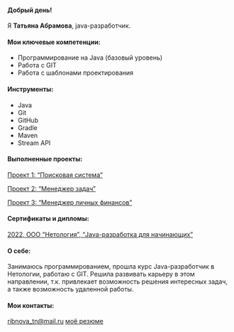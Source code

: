 #### Добрый день!

Я **Татьяна Абрамова**, java-разработчик.

#### Мои ключевые компетенции:
* Программирование на Java (базовый уровень)
* Работа с GIT
* Работа с шаблонами проектирования

#### Инструменты:
* Java
* Git
* GitHub
* Gradle
* Maven 
* Stream API

#### Выполненные проекты:
[Проект 1: “Поисковая система”](https://github.com/Tanja7/search_engine_diplom.git)

[Проект 2: “Менеджер задач”](https://github.com/Tanja7/TaskManager.git)

[Проект 3: “Менеджер личных финансов”](https://github.com/Tanja7/PersonalFinanceManager.git)

#### Сертификаты и дипломы:

[2022, ООО “Нетология”, “Java-разработка для начинающих”](https://drive.google.com/file/d/1A7C57e4iWo1HGyVCepnRhtl5zx6drvNn/view?usp=sharing)

#### О себе:
Занимаюсь программированием, прошла курс Java-разработчик в Нетологии, работаю с GIT.
Решила развивать карьеру в этом направлении, т.к. привлекает возможность решения интересных задач, а также возможность удаленной работы.

#### Мои контакты:
ribnova_tn@mail.ru
[моё резюме](https://docs.google.com/document/d/14ZYDGTXfDieYCaC9svPZnsqIuKvcWT_GsDpjY5NzQ-s/edit?usp=sharing)
